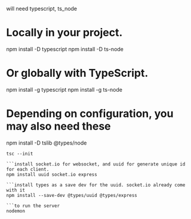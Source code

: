 will need typescript, ts_node
# Locally in your project.
npm install -D typescript
npm install -D ts-node
# Or globally with TypeScript.
npm install -g typescript
npm install -g ts-node
# Depending on configuration, you may also need these
npm install -D tslib @types/node

```generate a tsconfig.json via the command line?
tsc --init

```install socket.io for websocket, and uuid for generate unique id for each client.
npm install uuid socket.io express

```install types as a save dev for the uuid. socket.io already come with it
npm install --save-dev @types/uuid @types/express

```to run the server 
nodemon